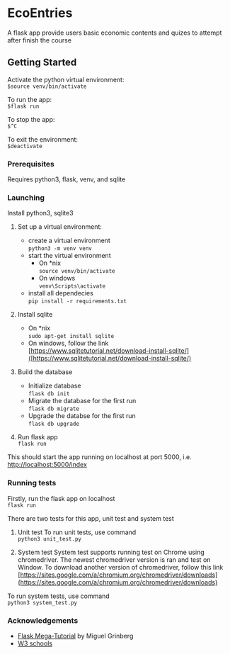 # EcoEntries

A flask app provide users basic economic contents and quizes to attempt after finish the course

## Getting Started

Activate the python virtual environment:  
```$source venv/bin/activate```

To run the app:  
```$flask run```

To stop the app:  
```$^C```

To exit the environment:  
```$deactivate```

### Prerequisites

Requires python3, flask, venv, and sqlite

### Launching

Install python3, sqlite3

1. Set up a virtual environment:
    + create a virtual environment  
      ```python3 -m venv venv```
    + start the virtual environment  
        + On *nix  
          ```source venv/bin/activate```
        + On windows  
          ```venv\Scripts\activate```
    + install all dependecies  
      ```pip install -r requirements.txt```

2. Install sqlite
    + On *nix  
      ```sudo apt-get install sqlite```
    + On windows, follow the link  
      [https://www.sqlitetutorial.net/download-install-sqlite/]([https://www.sqlitetutorial.net/download-install-sqlite/)

3. Build the database
    + Initialize database  
      ```flask db init```
    + Migrate the database for the first run  
      ```flask db migrate```
    + Upgrade the databse for the first run  
      ```flask db upgrade```

4. Run flask app  
  ```flask run```

This should start the app running on localhost at port 5000, i.e.  
[http://localhost:5000/index](http://localhost:5000/index)

### Running tests

Firstly, run the flask app on localhost  
  ```flask run```

There are two tests for this app, unit test and system test

1. Unit test
  To run unit tests, use command  
    ```python3 unit_test.py```

2. System test
  System test supports running test on Chrome using chromedriver. The newest chromedriver version is ran and test on Window. To download another version of chromedriver, follow this link  
    [https://sites.google.com/a/chromium.org/chromedriver/downloads](https://sites.google.com/a/chromium.org/chromedriver/downloads)

  To run system tests, use command  
    ```python3 system_test.py```

### Acknowledgements

+ [Flask Mega-Tutorial](https://blog.miguelgrinberg.com/post/the-flask-mega-tutorial-part-i-hello-world) by Miguel Grinberg
+ [W3 schools](https://www.w3schools.com/)
